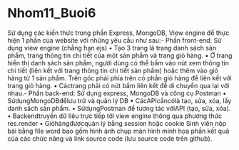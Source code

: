 # Nhom11_Buoi6
Sử dụng các kiến thức trong phần Express, MongoDB, View engine để thực hiện 1 phần của website với
 những yêu cầu như sau:- Phần front-end: Sử dụng view engine (chẳng hạn ejs)
 • Tạo 3 trang là trang danh sách sản phẩm, trang thông tin chi tiết của một sản phẩm và trang
 giỏ hàng.
 • Ở trang hiển thị danh sách sản phẩm, người dùng có thể bấm vào nút xem thông tin chi tiết
 (liên kết với trang thông tin chi tiết sản phẩm) hoặc thêm vào giỏ hàng từ 1 sản phẩm. Trên
 góc phải phía trên có phần giỏ hàng để liên kết với trang giỏ hàng.
 • Cáctrang phải có nút bấm liên kết để di chuyển qua lại với nhau.- Phần back-end: Sử dụng express, MongoDB và công cụ Postman
 • SửdụngMongoDBđểlưu trữ và quản lý DB
 • CácAPIcầncólà tạo, sửa, xóa, lấy danh sách sản phẩm.
 • SửdụngPostman để tương tác vớiAPI (tạo, sửa, xóa).
 • Backendtruyền dữ liệu trực tiếp tới view engine thông qua phương thức res.render
 • Giỏhàngđượcquản lý bằng session hoặc cookie
 Sinh viên nộp bài bằng file word bao gồm hình ảnh chụp màn hình minh họa phần kết quả của các chức năng 
và link source code (lưu source code trên github).